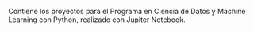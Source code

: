 Contiene los proyectos para el Programa en Ciencia de Datos y Machine Learning con Python, realizado con Jupiter Notebook.
